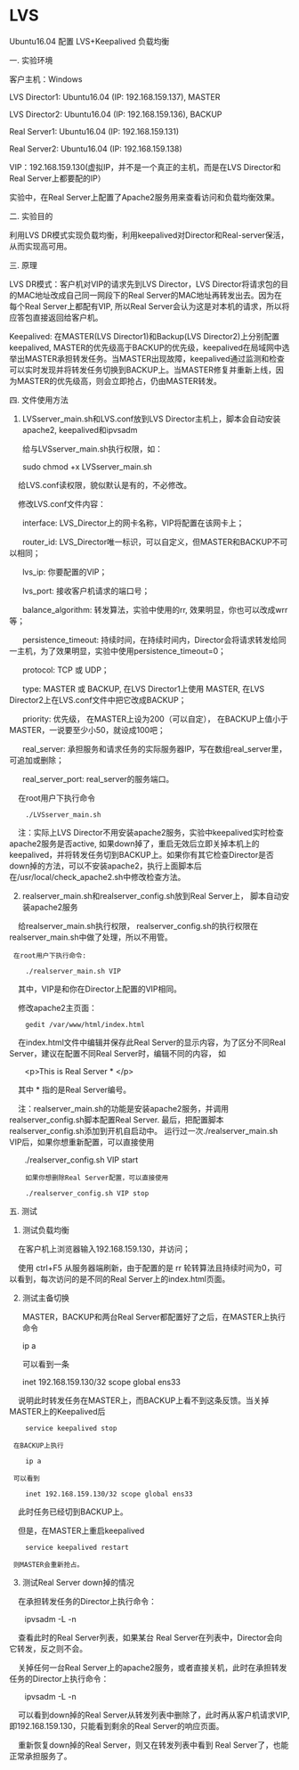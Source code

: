 # LVS
Ubuntu16.04 配置 LVS+Keepalived 负载均衡

一. 实验环境

  客户主机：Windows
  
  LVS Director1: Ubuntu16.04 (IP: 192.168.159.137), MASTER
  
  LVS Director2: Ubuntu16.04 (IP: 192.168.159.136), BACKUP
  
  Real Server1: Ubuntu16.04 (IP: 192.168.159.131)
  
  Real Server2: Ubuntu16.04 (IP: 192.168.159.138)
  
  VIP：192.168.159.130(虚拟IP，并不是一个真正的主机，而是在LVS Director和Real Server上都要配的IP）
  
  实验中，在Real Server上配置了Apache2服务用来查看访问和负载均衡效果。
  
二. 实验目的

  利用LVS DR模式实现负载均衡，利用keepalived对Director和Real-server保活，从而实现高可用。
  
三. 原理

  LVS DR模式：客户机对VIP的请求先到LVS Director，LVS Director将请求包的目的MAC地址改成自己同一网段下的Real Server的MAC地址再转发出去。因为在每个Real Server上都配有VIP, 所以Real Server会认为这是对本机的请求，所以将应答包直接返回给客户机。
  
  Keepalived: 在MASTER(LVS Director1)和Backup(LVS Director2)上分别配置keepalived, MASTER的优先级高于BACKUP的优先级，keepalived在局域网中选举出MASTER承担转发任务。当MASTER出现故障，keepalived通过监测和检查可以实时发现并将转发任务切换到BACKUP上。当MASTER修复并重新上线，因为MASTER的优先级高，则会立即抢占，仍由MASTER转发。
  
四. 文件使用方法
  1. LVSserver_main.sh和LVS.conf放到LVS Director主机上，脚本会自动安装apache2, keepalived和ipvsadm
  
     给与LVSserver_main.sh执行权限，如：
     
        sudo chmod +x LVSserver_main.sh
        
     给LVS.conf读权限，貌似默认是有的，不必修改。
     
     修改LVS.conf文件内容：
     
        interface: LVS_Director上的网卡名称，VIP将配置在该网卡上；
        
        router_id: LVS_Director唯一标识，可以自定义，但MASTER和BACKUP不可以相同；
        
        lvs_ip: 你要配置的VIP；
        
        lvs_port: 接收客户机请求的端口号；
        
        balance_algorithm: 转发算法，实验中使用的rr, 效果明显，你也可以改成wrr等；
        
        persistence_timeout: 持续时间，在持续时间内，Director会将请求转发给同一主机，为了效果明显，实验中使用persistence_timeout=0；
        
        protocol: TCP 或 UDP；
        
        type: MASTER 或 BACKUP, 在LVS Director1上使用 MASTER, 在LVS Director2上在LVS.conf文件中把它改成BACKUP；
        
        priority: 优先级， 在MASTER上设为200（可以自定）， 在BACKUP上值小于MASTER，一说要至少小50，就设成100吧；
        
        real_server: 承担服务和请求任务的实际服务器IP，写在数组real_server里，可追加或删除；
        
        real_server_port: real_server的服务端口。
        
     在root用户下执行命令
     
        ./LVSserver_main.sh
        
     注：实际上LVS Director不用安装apache2服务，实验中keepalived实时检查apache2服务是否active, 如果down掉了，重启无效后立即关掉本机上的keepalived，并将转发任务切到BACKUP上。如果你有其它检查Director是否down掉的方法，可以不安装apache2，执行上面脚本后在/usr/local/check_apache2.sh中修改检查方法。
     
  2. realserver_main.sh和realserver_config.sh放到Real Server上， 脚本自动安装apache2服务
  
     给realserver_main.sh执行权限， realserver_config.sh的执行权限在realserver_main.sh中做了处理，所以不用管。
     
     在root用户下执行命令:
     
        ./realserver_main.sh VIP
        
     其中，VIP是和你在Director上配置的VIP相同。
     
     修改apache2主页面：
     
        gedit /var/www/html/index.html
        
     在index.html文件中编辑并保存此Real Server的显示内容，为了区分不同Real Server，建议在配置不同Real Server时，编辑不同的内容， 如
     
        &lt;p&gt;This is Real Server * &lt;/p&gt;
        
     其中 * 指的是Real Server编号。
     
     
     注：realserver_main.sh的功能是安装apache2服务，并调用realserver_config.sh脚本配置Real Server. 最后，把配置脚本realserver_config.sh添加到开机自启动中。 运行过一次./realserver_main.sh VIP后，如果你想重新配置，可以直接使用
     
        ./realserver_config.sh VIP start
        
        如果你想删除Real Server配置，可以直接使用
        
        ./realserver_config.sh VIP stop
        
五. 测试
  1. 测试负载均衡
  
      在客户机上浏览器输入192.168.159.130，并访问；
      
      使用 ctrl+F5 从服务器端刷新，由于配置的是 rr 轮转算法且持续时间为0，可以看到，每次访问的是不同的Real Server上的index.html页面。
  
  2. 测试主备切换
  
     MASTER，BACKUP和两台Real Server都配置好了之后，在MASTER上执行命令
     
        ip a
        
     可以看到一条
     
        inet 192.168.159.130/32 scope global ens33
        
     说明此时转发任务在MASTER上，而BACKUP上看不到这条反馈。当关掉MASTER上的Keepalived后
     
        service keepalived stop
        
     在BACKUP上执行
     
        ip a
        
     可以看到
     
        inet 192.168.159.130/32 scope global ens33
        
     此时任务已经切到BACKUP上。
     
     但是，在MASTER上重启keepalived
     
        service keepalived restart
        
     则MASTER会重新抢占。
     
  3. 测试Real Server down掉的情况
  
     在承担转发任务的Director上执行命令：
     
        ipvsadm -L -n
        
     查看此时的Real Server列表，如果某台 Real Server在列表中，Director会向它转发，反之则不会。
     
     关掉任何一台Real Server上的apache2服务，或者直接关机，此时在承担转发任务的Director上执行命令：
     
        ipvsadm -L -n
        
     可以看到down掉的Real Server从转发列表中删除了，此时再从客户机请求VIP, 即192.168.159.130，只能看到剩余的Real Server的响应页面。
     
     重新恢复down掉的Real Server，则又在转发列表中看到 Real Server了，也能正常承担服务了。
  
  
  
